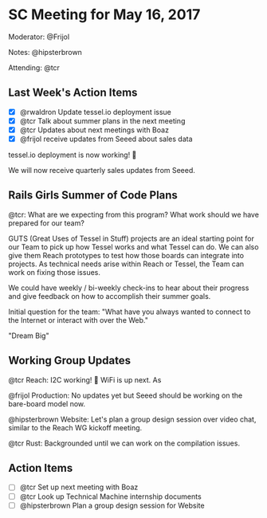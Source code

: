 # SC Meeting for May 16, 2017

Moderator: @Frijol

Notes: @hipsterbrown

Attending: @tcr

## Last Week's Action Items

- [X] @rwaldron Update tessel.io deployment issue
- [X] @tcr Talk about summer plans in the next meeting
- [X] @tcr Updates about next meetings with Boaz
- [X] @frijol receive updates from Seeed about sales data

tessel.io deployment is now working! :clap:

We will now receive quarterly sales updates from Seeed. 

## Rails Girls Summer of Code Plans

@tcr: What are we expecting from this program? What work should we have prepared for our team?

GUTS (Great Uses of Tessel in Stuff) projects are an ideal starting point for our Team to pick up how Tessel works and what Tessel can do. We can also give them Reach prototypes to test how those boards can integrate into projects. As technical needs arise within Reach or Tessel, the Team can work on fixing those issues. 

We could have weekly / bi-weekly check-ins to hear about their progress and give feedback on how to accomplish their summer goals. 

Initial question for the team: "What have you always wanted to connect to the Internet or interact with over the Web."

"Dream Big"

## Working Group Updates

@tcr Reach: I2C working! :tada: WiFi is up next. As 

@frijol Production: No updates yet but Seeed should be working on the bare-board model now.

@hipsterbrown Website: Let's plan a group design session over video chat, similar to the Reach WG kickoff meeting. 

@tcr Rust: Backgrounded until we can work on the compilation issues. 

## Action Items

- [ ] @tcr Set up next meeting with Boaz
- [ ] @tcr Look up Technical Machine internship documents
- [ ] @hipsterbrown Plan a group design session for Website
